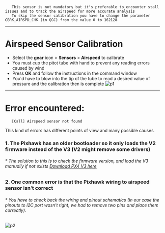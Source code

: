 
       This sensor is not mandatory but it's preferable to encounter stall issues and to track the airspeed for more accurate analysis
       To skip the sensor calibration you have to change the parameter CBRK_AIRSPD_CHK (in QGC) from the value 0 to 162128
------------------------------------------------------------------------------------------------------------------------------
# Airspeed Sensor Calibration
* Select the **gear** icon > **Sensors** > **Airspeed** to calibrate
* You must cup the pitot tube with hand to prevent any reading errors caused by wind
* Press **OK** and follow the instructions in the command window
* You'd have to blow into the tip of the tube to read a desired value of pressure and the calibration then is complete
![p1](https://docs.qgroundcontrol.com/assets/setup/sensors_airspeed.jpg)
-----------------------------------------------------------------------------------------------------------------------------
# Error encountered:
       [Call] Airspeed sensor not found
This kind of errors has different points of view and many possible causes
### 1. The Pixhawk has an older bootloader so it only loads the V2 firmware instead of the V3 (V2 might remove some drivers)

###### * The solution to this is to check the firmware version, and load the V3 manually if not exists [Download PX4 V3 here](http://px4-travis.s3.amazonaws.com/Firmware/stable/px4fmu-v3_default.px4)

### 2. One common error is that the Pixhawk wiring to airspeed sensor isn't correct

###### * You have to check back the wiring and pinout schematics (In our case the pinouts to I2C port wasn't right, we had to remove two pins and place them correctly).
![p2](https://www.google.com/url?sa=i&url=https%3A%2F%2Fwww.heli-nation.com%2Ffuriousfpv-airspeed-sensor&psig=AOvVaw03y4t0Nrocu__ri2n8dvIz&ust=1599516933832000&source=images&cd=vfe&ved=0CAIQjRxqFwoTCKD7gZDH1esCFQAAAAAdAAAAABAQ)
